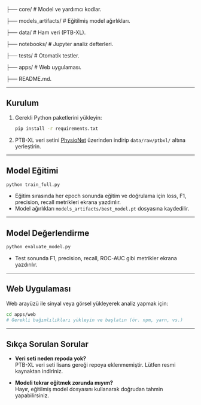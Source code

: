 ├── core/ # Model ve yardımcı kodlar.

├── models_artifacts/ # Eğitilmiş model ağırlıkları.

├── data/ # Ham veri (PTB-XL).

├── notebooks/ # Jupyter analiz defterleri.

├── tests/ # Otomatik testler.

├── apps/ # Web uygulaması.

├── README.md.



---

## Kurulum

1. Gerekli Python paketlerini yükleyin:
    ```bash
    pip install -r requirements.txt
    ```
2. PTB-XL veri setini [PhysioNet](https://physionet.org/content/ptb-xl/1.0.3/) üzerinden indirip `data/raw/ptbxl/` altına yerleştirin.

---

## Model Eğitimi

```bash
python train_full.py
```
- Eğitim sırasında her epoch sonunda eğitim ve doğrulama için loss, F1, precision, recall metrikleri ekrana yazdırılır.
- Model ağırlıkları `models_artifacts/best_model.pt` dosyasına kaydedilir.

---

## Model Değerlendirme

```bash
python evaluate_model.py
```
- Test sonunda F1, precision, recall, ROC-AUC gibi metrikler ekrana yazdırılır.

---

## Web Uygulaması

Web arayüzü ile sinyal veya görsel yükleyerek analiz yapmak için:
```bash
cd apps/web
# Gerekli bağımlılıkları yükleyin ve başlatın (ör. npm, yarn, vs.)
```

---

## Sıkça Sorulan Sorular

- **Veri seti neden repoda yok?**  
  PTB-XL veri seti lisans gereği repoya eklenmemiştir. Lütfen resmi kaynaktan indiriniz.

- **Modeli tekrar eğitmek zorunda mıyım?**  
  Hayır, eğitilmiş model dosyasını kullanarak doğrudan tahmin yapabilirsiniz.
